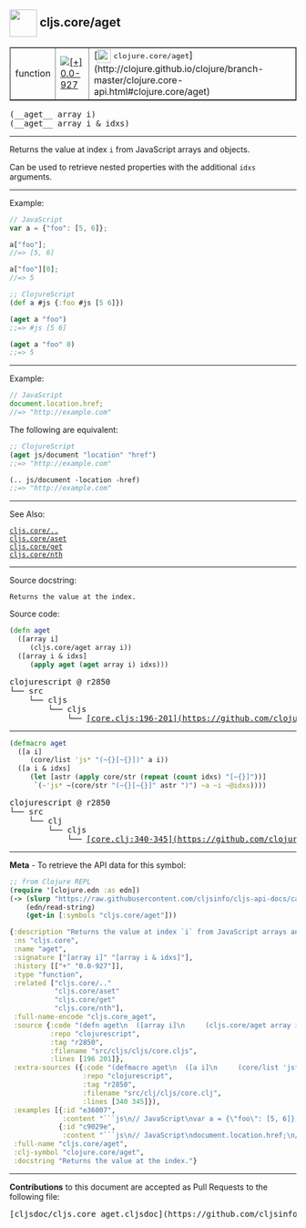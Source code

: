 ## <img width="48px" valign="middle" src="http://i.imgur.com/Hi20huC.png"> cljs.core/aget

 <table border="1">
<tr>

<td>function</td>
<td><a href="https://github.com/cljsinfo/cljs-api-docs/tree/0.0-927"><img valign="middle" alt="[+] 0.0-927" src="https://img.shields.io/badge/+-0.0--927-lightgrey.svg"></a> </td>
<td>
[<img height="24px" valign="middle" src="http://i.imgur.com/1GjPKvB.png"> <samp>clojure.core/aget</samp>](http://clojure.github.io/clojure/branch-master/clojure.core-api.html#clojure.core/aget)
</td>
</tr>
</table>

 <samp>
(__aget__ array i)<br>
</samp>
 <samp>
(__aget__ array i & idxs)<br>
</samp>

---

Returns the value at index `i` from JavaScript arrays and objects.

Can be used to retrieve nested properties with the additional `idxs` arguments.

---

Example:

```js
// JavaScript
var a = {"foo": [5, 6]};

a["foo"];
//=> [5, 6]

a["foo"][0];
//=> 5
```

```clj
;; ClojureScript
(def a #js {:foo #js [5 6]})

(aget a "foo")
;;=> #js [5 6]

(aget a "foo" 0)
;;=> 5
```

---
Example:

```js
// JavaScript
document.location.href;
//=> "http://example.com"
```

The following are equivalent:

```clj
;; ClojureScript
(aget js/document "location" "href")
;;=> "http://example.com"

(.. js/document -location -href)
;;=> "http://example.com"
```

---

See Also:

[`cljs.core/..`](cljs.core_DOTDOT.md)<br>
[`cljs.core/aset`](cljs.core_aset.md)<br>
[`cljs.core/get`](cljs.core_get.md)<br>
[`cljs.core/nth`](cljs.core_nth.md)<br>

---

Source docstring:

```
Returns the value at the index.
```

Source code:

```clj
(defn aget
  ([array i]
     (cljs.core/aget array i))
  ([array i & idxs]
     (apply aget (aget array i) idxs)))
```

 <pre>
clojurescript @ r2850
└── src
    └── cljs
        └── cljs
            └── <ins>[core.cljs:196-201](https://github.com/clojure/clojurescript/blob/r2850/src/cljs/cljs/core.cljs#L196-L201)</ins>
</pre>


---

```clj
(defmacro aget
  ([a i]
     (core/list 'js* "(~{}[~{}])" a i))
  ([a i & idxs]
     (let [astr (apply core/str (repeat (count idxs) "[~{}]"))]
      `(~'js* ~(core/str "(~{}[~{}]" astr ")") ~a ~i ~@idxs))))
```

 <pre>
clojurescript @ r2850
└── src
    └── clj
        └── cljs
            └── <ins>[core.clj:340-345](https://github.com/clojure/clojurescript/blob/r2850/src/clj/cljs/core.clj#L340-L345)</ins>
</pre>

---

__Meta__ - To retrieve the API data for this symbol:

```clj
;; from Clojure REPL
(require '[clojure.edn :as edn])
(-> (slurp "https://raw.githubusercontent.com/cljsinfo/cljs-api-docs/catalog/cljs-api.edn")
    (edn/read-string)
    (get-in [:symbols "cljs.core/aget"]))
```

```clj
{:description "Returns the value at index `i` from JavaScript arrays and objects.\n\nCan be used to retrieve nested properties with the additional `idxs` arguments.",
 :ns "cljs.core",
 :name "aget",
 :signature ["[array i]" "[array i & idxs]"],
 :history [["+" "0.0-927"]],
 :type "function",
 :related ["cljs.core/.."
           "cljs.core/aset"
           "cljs.core/get"
           "cljs.core/nth"],
 :full-name-encode "cljs.core_aget",
 :source {:code "(defn aget\n  ([array i]\n     (cljs.core/aget array i))\n  ([array i & idxs]\n     (apply aget (aget array i) idxs)))",
          :repo "clojurescript",
          :tag "r2850",
          :filename "src/cljs/cljs/core.cljs",
          :lines [196 201]},
 :extra-sources ({:code "(defmacro aget\n  ([a i]\n     (core/list 'js* \"(~{}[~{}])\" a i))\n  ([a i & idxs]\n     (let [astr (apply core/str (repeat (count idxs) \"[~{}]\"))]\n      `(~'js* ~(core/str \"(~{}[~{}]\" astr \")\") ~a ~i ~@idxs))))",
                  :repo "clojurescript",
                  :tag "r2850",
                  :filename "src/clj/cljs/core.clj",
                  :lines [340 345]}),
 :examples [{:id "e36007",
             :content "```js\n// JavaScript\nvar a = {\"foo\": [5, 6]};\n\na[\"foo\"];\n//=> [5, 6]\n\na[\"foo\"][0];\n//=> 5\n```\n\n```clj\n;; ClojureScript\n(def a #js {:foo #js [5 6]})\n\n(aget a \"foo\")\n;;=> #js [5 6]\n\n(aget a \"foo\" 0)\n;;=> 5\n```"}
            {:id "c9029e",
             :content "```js\n// JavaScript\ndocument.location.href;\n//=> \"http://example.com\"\n```\n\nThe following are equivalent:\n\n```clj\n;; ClojureScript\n(aget js/document \"location\" \"href\")\n;;=> \"http://example.com\"\n\n(.. js/document -location -href)\n;;=> \"http://example.com\"\n```"}],
 :full-name "cljs.core/aget",
 :clj-symbol "clojure.core/aget",
 :docstring "Returns the value at the index."}

```

---

__Contributions__ to this document are accepted as Pull Requests to the following file:

 <pre>
[cljsdoc/cljs.core_aget.cljsdoc](https://github.com/cljsinfo/cljs-api-docs/blob/master/cljsdoc/cljs.core_aget.cljsdoc)
</pre>

